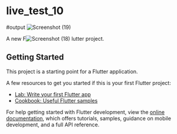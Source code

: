 # live_test_10
#output
![Screenshot (19)](https://github.com/mamun968/live_test_10/assets/110564652/35e7bacf-0ce9-4d5f-8547-dd5df3c08028)


A new F![Screenshot (18)](https://github.com/mamun968/live_test_10/assets/110564652/604b9c23-2076-445b-b20a-f937a776dce8)
lutter project.

## Getting Started

This project is a starting point for a Flutter application.

A few resources to get you started if this is your first Flutter project:

- [Lab: Write your first Flutter app](https://docs.flutter.dev/get-started/codelab)
- [Cookbook: Useful Flutter samples](https://docs.flutter.dev/cookbook)

For help getting started with Flutter development, view the
[online documentation](https://docs.flutter.dev/), which offers tutorials,
samples, guidance on mobile development, and a full API reference.

